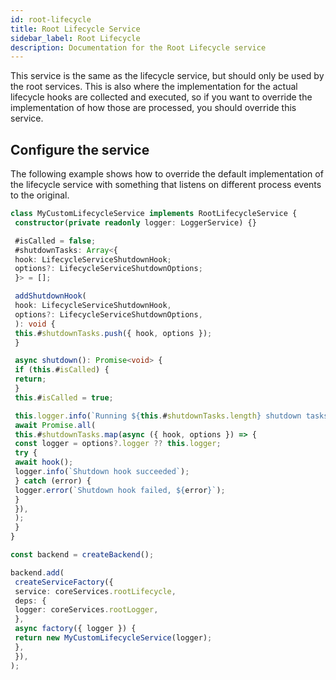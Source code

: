 ```yaml
---
id: root-lifecycle
title: Root Lifecycle Service
sidebar_label: Root Lifecycle
description: Documentation for the Root Lifecycle service
---
```


This service is the same as the lifecycle service, but should only be used by the root services. This is also where the implementation for the actual lifecycle hooks are collected and executed, so if you want to override the implementation of how those are processed, you should override this service.

## Configure the service

The following example shows how to override the default implementation of the lifecycle service with something that listens on different process events to the original.

```ts
class MyCustomLifecycleService implements RootLifecycleService {
 constructor(private readonly logger: LoggerService) {}

 #isCalled = false;
 #shutdownTasks: Array<{
 hook: LifecycleServiceShutdownHook;
 options?: LifecycleServiceShutdownOptions;
 }> = [];

 addShutdownHook(
 hook: LifecycleServiceShutdownHook,
 options?: LifecycleServiceShutdownOptions,
 ): void {
 this.#shutdownTasks.push({ hook, options });
 }

 async shutdown(): Promise<void> {
 if (this.#isCalled) {
 return;
 }
 this.#isCalled = true;

 this.logger.info(`Running ${this.#shutdownTasks.length} shutdown tasks...`);
 await Promise.all(
 this.#shutdownTasks.map(async ({ hook, options }) => {
 const logger = options?.logger ?? this.logger;
 try {
 await hook();
 logger.info(`Shutdown hook succeeded`);
 } catch (error) {
 logger.error(`Shutdown hook failed, ${error}`);
 }
 }),
 );
 }
}

const backend = createBackend();

backend.add(
 createServiceFactory({
 service: coreServices.rootLifecycle,
 deps: {
 logger: coreServices.rootLogger,
 },
 async factory({ logger }) {
 return new MyCustomLifecycleService(logger);
 },
 }),
);
```
